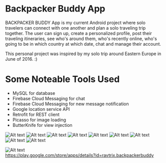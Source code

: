 # Backpacker Buddy App

BACKPACKER BUDDY App is my current Android project where solo travelers can connect with one another and plan a solo traveling trip together. </b>
The user can sign up, create a personalized profile, post their traveling itineraries, see who's around them, who's recently online, who's going to be in which country at which date, chat and manage their account. </b>

This personal project was inspired by my solo trip around Eastern Europe in June of 2016. :)

# Some Noteable Tools Used </b>
* MySQL for database </b>
* Firebase Cloud Messaging for chat </b>
* Firebase Cloud Messaging for new message notification </b>
* Google location service API </b>
* Retrofit for REST client </b>
* Picasso for image loading </b>
* ButterKnife for view injection </b>


![Alt text](http://i.imgur.com/llBgwan.png)
![Alt text](http://i.imgur.com/YKbfE2S.png)
![Alt text](http://i.imgur.com/23AlhoP.png)
![Alt text](http://i.imgur.com/xLaXDBk.png)
![Alt text](http://i.imgur.com/VjAQoBk.png)
![Alt text](http://i.imgur.com/sKuqpP2.png)
![Alt text](http://i.imgur.com/sKuqpP2.png)
![Alt text](http://i.imgur.com/3vMaxAg.png)
![Alt text](http://i.imgur.com/p0L5oUv.png)

![Alt text](http://i.imgur.com/SQtmBDh.png)<br>
https://play.google.com/store/apps/details?id=ravtrix.backpackerbuddy
